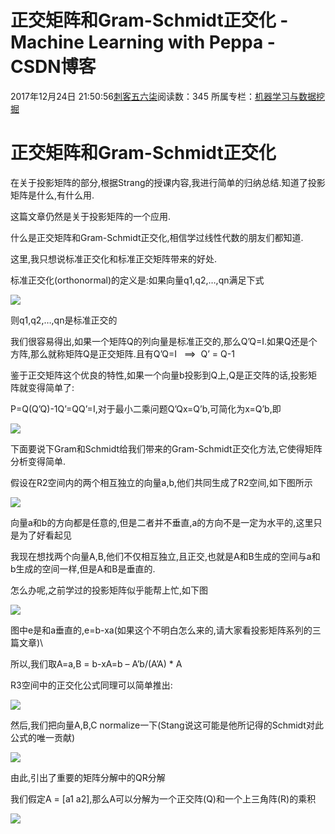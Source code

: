 # 正交矩阵和Gram-Schmidt正交化 - Machine Learning with Peppa - CSDN博客





2017年12月24日 21:50:56[刺客五六柒](https://me.csdn.net/qq_39521554)阅读数：345
所属专栏：[机器学习与数据挖掘](https://blog.csdn.net/column/details/18961.html)









# 正交矩阵和Gram-Schmidt正交化



在关于投影矩阵的部分,根据Strang的授课内容,我进行简单的归纳总结.知道了投影矩阵是什么,有什么用.


这篇文章仍然是关于投影矩阵的一个应用.


什么是正交矩阵和Gram-Schmidt正交化,相信学过线性代数的朋友们都知道.


这里,我只想说标准正交化和标准正交矩阵带来的好处.


标准正交化(orthonormal)的定义是:如果向量q1,q2,…,qn满足下式

![](https://img-my.csdn.net/uploads/201301/03/1357211936_7923.jpg)


则q1,q2,…,qn是标准正交的


我们很容易得出,如果一个矩阵Q的列向量是标准正交的,那么Q’Q=I.如果Q还是个方阵,那么就称矩阵Q是正交矩阵.且有Q’Q=I   ==>  Q’ = Q-1


鉴于正交矩阵这个优良的特性,如果一个向量b投影到Q上,Q是正交阵的话,投影矩阵就变得简单了:


P=Q(Q’Q)-1Q’=QQ’=I,对于最小二乘问题Q’Qx=Q’b,可简化为x=Q’b,即

![](https://img-my.csdn.net/uploads/201301/03/1357212598_1140.jpg)


下面要说下Gram和Schmidt给我们带来的Gram-Schmidt正交化方法,它使得矩阵分析变得简单.


假设在R2空间内的两个相互独立的向量a,b,他们共同生成了R2空间,如下图所示

![](https://img-my.csdn.net/uploads/201301/03/1357212854_3267.jpg)


向量a和b的方向都是任意的,但是二者并不垂直,a的方向不是一定为水平的,这里只是为了好看起见


我现在想找两个向量A,B,他们不仅相互独立,且正交,也就是A和B生成的空间与a和b生成的空间一样,但是A和B是垂直的.


怎么办呢,之前学过的投影矩阵似乎能帮上忙,如下图

![](https://img-my.csdn.net/uploads/201301/03/1357213173_8582.jpg)


图中e是和a垂直的,e=b-xa(如果这个不明白怎么来的,请大家看投影矩阵系列的三篇文章)\


所以,我们取A=a,B = b-xA=b – A’b/(A’A) * A


R3空间中的正交化公式同理可以简单推出:

![](https://img-my.csdn.net/uploads/201301/03/1357213399_2677.jpg)


然后,我们把向量A,B,C normalize一下(Stang说这可能是他所记得的Schmidt对此公式的唯一贡献)

![](https://img-my.csdn.net/uploads/201301/03/1357213558_2232.jpg)


由此,引出了重要的矩阵分解中的QR分解


我们假定A = [a1 a2],那么A可以分解为一个正交阵(Q)和一个上三角阵(R)的乘积

![](https://img-my.csdn.net/uploads/201301/03/1357217110_4769.jpg)





